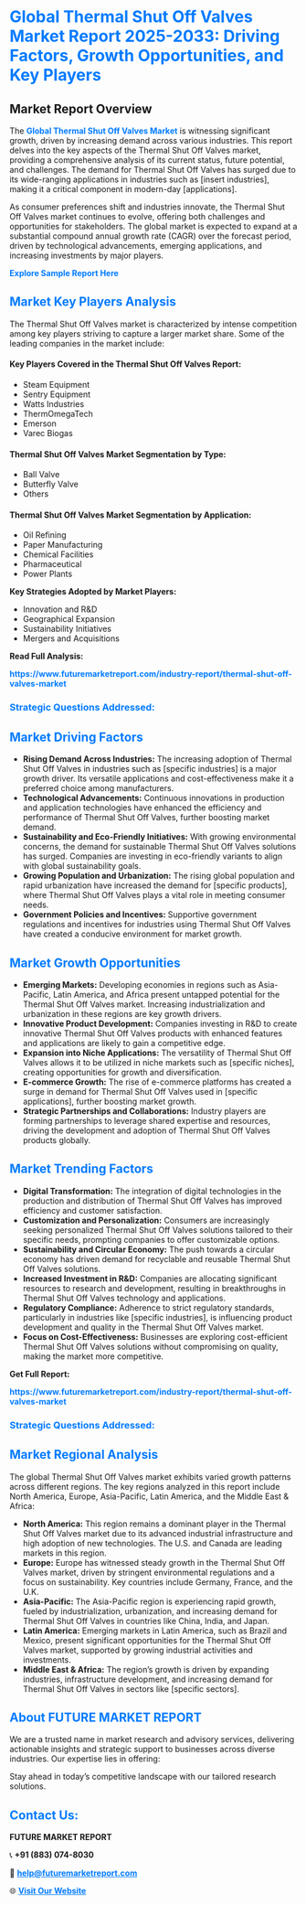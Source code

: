 <h1 style="color: #007BFF;">Global Thermal Shut Off Valves Market Report 2025-2033: Driving Factors, Growth Opportunities, and Key Players</h1>

<section id="overview">
<h2>Market Report Overview</h2>
<p>The <a href="https://www.futuremarketreport.com/industry-report/thermal-shut-off-valves-market" style="color: #007BFF; text-decoration: none;"><strong>Global Thermal Shut Off Valves Market</strong></a> is witnessing significant growth, driven by increasing demand across various industries. This report delves into the key aspects of the Thermal Shut Off Valves market, providing a comprehensive analysis of its current status, future potential, and challenges. The demand for Thermal Shut Off Valves has surged due to its wide-ranging applications in industries such as [insert industries], making it a critical component in modern-day [applications].</p>
<p>As consumer preferences shift and industries innovate, the Thermal Shut Off Valves market continues to evolve, offering both challenges and opportunities for stakeholders. The global market is expected to expand at a substantial compound annual growth rate (CAGR) over the forecast period, driven by technological advancements, emerging applications, and increasing investments by major players.</p>
</section>

<section id="overview">
<p><a href="https://www.futuremarketreport.com/request-sample/reportId=52387" style="color: #007BFF; text-decoration: none;"><strong>Explore Sample Report Here</strong></a></p>
</section>

<section id="key-players">
<h2 style="color: #007BFF;">Market Key Players Analysis</h2>
<p>The Thermal Shut Off Valves market is characterized by intense competition among key players striving to capture a larger market share. Some of the leading companies in the market include:</p>
<h4>Key Players Covered in the Thermal Shut Off Valves Report:</h4>
<ul><li>Steam Equipment</li><li>Sentry Equipment</li><li>Watts Industries</li><li>ThermOmegaTech</li><li>Emerson</li><li>Varec Biogas</li></ul>
<h4>Thermal Shut Off Valves Market Segmentation by Type:</h4>
<ul><li>Ball Valve</li><li>Butterfly Valve</li><li>Others</li></ul>

<h4>Thermal Shut Off Valves Market Segmentation by Application:</h4>
<ul><li>Oil Refining</li><li>Paper Manufacturing</li><li>Chemical Facilities</li><li>Pharmaceutical</li><li>Power Plants</li></ul>
<p><strong>Key Strategies Adopted by Market Players:</strong></p>
<ul>
<li>Innovation and R&D</li>
<li>Geographical Expansion</li>
<li>Sustainability Initiatives</li>
<li>Mergers and Acquisitions</li>
</ul>
</section>

<section>
<p><strong>Read Full Analysis: </strong></p><a href="https://www.futuremarketreport.com/industry-report/thermal-shut-off-valves-market" style="color: #007BFF; text-decoration: none;"><strong>https://www.futuremarketreport.com/industry-report/thermal-shut-off-valves-market</strong></a>
<h3 style="color: #007BFF;">Strategic Questions Addressed:</h3>
</section>

<section id="driving-factors">
<h2 style="color: #007BFF;">Market Driving Factors</h2>
<ul>
<li><strong>Rising Demand Across Industries:</strong> The increasing adoption of Thermal Shut Off Valves in industries such as [specific industries] is a major growth driver. Its versatile applications and cost-effectiveness make it a preferred choice among manufacturers.</li>
<li><strong>Technological Advancements:</strong> Continuous innovations in production and application technologies have enhanced the efficiency and performance of Thermal Shut Off Valves, further boosting market demand.</li>
<li><strong>Sustainability and Eco-Friendly Initiatives:</strong> With growing environmental concerns, the demand for sustainable Thermal Shut Off Valves solutions has surged. Companies are investing in eco-friendly variants to align with global sustainability goals.</li>
<li><strong>Growing Population and Urbanization:</strong> The rising global population and rapid urbanization have increased the demand for [specific products], where Thermal Shut Off Valves plays a vital role in meeting consumer needs.</li>
<li><strong>Government Policies and Incentives:</strong> Supportive government regulations and incentives for industries using Thermal Shut Off Valves have created a conducive environment for market growth.</li>
</ul>
</section>

<section id="growth-opportunities">
<h2 style="color: #007BFF;">Market Growth Opportunities</h2>
<ul>
<li><strong>Emerging Markets:</strong> Developing economies in regions such as Asia-Pacific, Latin America, and Africa present untapped potential for the Thermal Shut Off Valves market. Increasing industrialization and urbanization in these regions are key growth drivers.</li>
<li><strong>Innovative Product Development:</strong> Companies investing in R&D to create innovative Thermal Shut Off Valves products with enhanced features and applications are likely to gain a competitive edge.</li>
<li><strong>Expansion into Niche Applications:</strong> The versatility of Thermal Shut Off Valves allows it to be utilized in niche markets such as [specific niches], creating opportunities for growth and diversification.</li>
<li><strong>E-commerce Growth:</strong> The rise of e-commerce platforms has created a surge in demand for Thermal Shut Off Valves used in [specific applications], further boosting market growth.</li>
<li><strong>Strategic Partnerships and Collaborations:</strong> Industry players are forming partnerships to leverage shared expertise and resources, driving the development and adoption of Thermal Shut Off Valves products globally.</li>
</ul>
</section>

<section id="trending-factors">
<h2 style="color: #007BFF;">Market Trending Factors</h2>
<ul>
<li><strong>Digital Transformation:</strong> The integration of digital technologies in the production and distribution of Thermal Shut Off Valves has improved efficiency and customer satisfaction.</li>
<li><strong>Customization and Personalization:</strong> Consumers are increasingly seeking personalized Thermal Shut Off Valves solutions tailored to their specific needs, prompting companies to offer customizable options.</li>
<li><strong>Sustainability and Circular Economy:</strong> The push towards a circular economy has driven demand for recyclable and reusable Thermal Shut Off Valves solutions.</li>
<li><strong>Increased Investment in R&D:</strong> Companies are allocating significant resources to research and development, resulting in breakthroughs in Thermal Shut Off Valves technology and applications.</li>
<li><strong>Regulatory Compliance:</strong> Adherence to strict regulatory standards, particularly in industries like [specific industries], is influencing product development and quality in the Thermal Shut Off Valves market.</li>
<li><strong>Focus on Cost-Effectiveness:</strong> Businesses are exploring cost-efficient Thermal Shut Off Valves solutions without compromising on quality, making the market more competitive.</li>
</ul>
</section>

<section>
<p><strong>Get Full Report: </strong></p><a href="https://www.futuremarketreport.com/industry-report/thermal-shut-off-valves-market" style="color: #007BFF; text-decoration: none;"><strong>https://www.futuremarketreport.com/industry-report/thermal-shut-off-valves-market</strong></a>
<h3 style="color: #007BFF;">Strategic Questions Addressed:</h3>
</section>


<section id="regional-analysis">
<h2 style="color: #007BFF;">Market Regional Analysis</h2>
<p>The global Thermal Shut Off Valves market exhibits varied growth patterns across different regions. The key regions analyzed in this report include North America, Europe, Asia-Pacific, Latin America, and the Middle East & Africa:</p>
<ul>
<li><strong>North America:</strong> This region remains a dominant player in the Thermal Shut Off Valves market due to its advanced industrial infrastructure and high adoption of new technologies. The U.S. and Canada are leading markets in this region.</li>
<li><strong>Europe:</strong> Europe has witnessed steady growth in the Thermal Shut Off Valves market, driven by stringent environmental regulations and a focus on sustainability. Key countries include Germany, France, and the U.K.</li>
<li><strong>Asia-Pacific:</strong> The Asia-Pacific region is experiencing rapid growth, fueled by industrialization, urbanization, and increasing demand for Thermal Shut Off Valves in countries like China, India, and Japan.</li>
<li><strong>Latin America:</strong> Emerging markets in Latin America, such as Brazil and Mexico, present significant opportunities for the Thermal Shut Off Valves market, supported by growing industrial activities and investments.</li>
<li><strong>Middle East & Africa:</strong> The region’s growth is driven by expanding industries, infrastructure development, and increasing demand for Thermal Shut Off Valves in sectors like [specific sectors].</li>
</ul>
</section>

<footer>
<h2 style="color: #007BFF;">About FUTURE MARKET REPORT</h2>
<p>We are a trusted name in market research and advisory services, delivering actionable insights and strategic support to businesses across diverse industries. Our expertise lies in offering:</p>

<p>Stay ahead in today’s competitive landscape with our tailored research solutions.</p>

<h2 style="color: #007BFF;">Contact Us:</h2>
<p><strong>FUTURE MARKET REPORT</strong></p>
<p>📞 <strong>+91 (883) 074-8030</strong></p>
<p>📧 <strong><a href="mailto:help@futuremarketreport.com" style="color: #007BFF;">help@futuremarketreport.com</a></strong></p>
<p>🌐 <strong><a href="https://www.futuremarketreport.com/" style="color: #007BFF;">Visit Our Website</a></strong></p>
</footer>